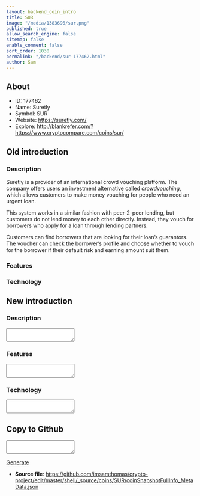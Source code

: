 ```yaml
---
layout: backend_coin_intro
title: SUR
image: "/media/1383696/sur.png"
published: true
allow_search_engine: false
sitemap: false
enable_comment: false
sort_order: 1030
permalink: "/backend/sur-177462.html"
author: Sam
---
```


## About

- ID: 177462
- Name: Suretly
- Symbol: SUR
- Website: https://suretly.com/
- Explore: http://blankrefer.com/?https://www.cryptocompare.com/coins/sur/


## Old introduction

### Description

<p>Suretly is a provider of an international crowd vouching platform. The company offers users an investment alternative called <em>crowdvouching</em>, which allows customers to make money vouching for people who need an urgent loan.</p><p>This system works in a similar fashion with peer-2-peer lending, but customers do not lend money to each other directly. Instead, they vouch for borrowers who apply for a loan through lending partners.</p><p>Customers can find borrowers that are looking for their loan’s guarantors. The voucher can check the borrower’s profile and choose whether to vouch for the borrower if their default risk and earning amount suit them.</p>

### Features


### Technology




## New introduction


### Description
<textarea id="meta_description" name="description"></textarea>

### Features
<textarea id="meta_features" name="features"></textarea>

### Technology
<textarea id="meta_technology" name="technology"></textarea>


## Copy to Github

<textarea id="coinsnapshotfullinfo_metadata"></textarea>

<a href="#gen" onclick="generateMetaDatJson()">Generate</a>

- **Source file**: <a href="https://github.com/imsamthomas/crypto-project/edit/master/shell/_source/coins/SUR/coinSnapshotFullInfo_MetaData.json">https://github.com/imsamthomas/crypto-project/edit/master/shell/_source/coins/SUR/coinSnapshotFullInfo_MetaData.json</a>

